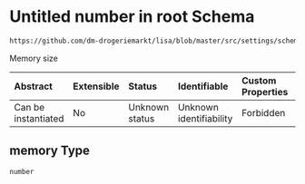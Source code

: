# Untitled number in root Schema

```txt
https://github.com/dm-drogeriemarkt/lisa/blob/master/src/settings/schema.json#/properties/form_settings/properties/preset_resources/items/properties/memory
```

Memory size

| Abstract            | Extensible | Status         | Identifiable            | Custom Properties | Additional Properties | Access Restrictions | Defined In                                                                              |
| :------------------ | :--------- | :------------- | :---------------------- | :---------------- | :-------------------- | :------------------ | :-------------------------------------------------------------------------------------- |
| Can be instantiated | No         | Unknown status | Unknown identifiability | Forbidden         | Allowed               | none                | [settings.schema.json*](../../src/settings/settings.schema.json "open original schema") |

## memory Type

`number`
